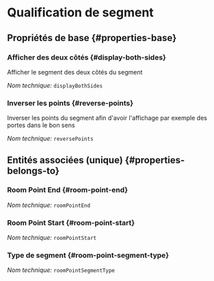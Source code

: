 # Qualification de segment
<!--- THIS FILE IS GENERATED PLEASE DO NOT EDIT IT DIRECTLY --->



<OH code="roomPointSegment"/>






## Propriétés de base {#properties-base}
    
### Afficher des deux côtés {#display-both-sides}

Afficher le segment des deux côtés du segment

*Nom technique:* ```displayBothSides```
<PH code="roomPointSegment:displayBothSides"/>

### Inverser les points {#reverse-points}

Inverser les points du segment afin d'avoir l'affichage par exemple des portes dans le bon sens

*Nom technique:* ```reversePoints```
<PH code="roomPointSegment:reversePoints"/>

    

## Entités associées (unique) {#properties-belongs-to}

###  Room Point End {#room-point-end}



*Nom technique:* ```roomPointEnd```
<PH code="roomPointSegment:roomPointEnd"/>

###  Room Point Start {#room-point-start}



*Nom technique:* ```roomPointStart```
<PH code="roomPointSegment:roomPointStart"/>

### Type de segment {#room-point-segment-type}



*Nom technique:* ```roomPointSegmentType```
<PH code="roomPointSegment:roomPointSegmentType"/>





